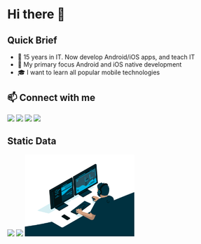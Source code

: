 # Hi there 🙂

Quick Brief
---
- 🌱 15 years in IT. Now develop Android/iOS apps, and teach IT
- 🎯 My primary focus Android and iOS native development
- 🎓 I want to learn all popular mobile technologies

📫 Connect with me
---
[<img width="22px" src="https://cdn.jsdelivr.net/npm/simple-icons@v3/icons/telegram.svg">](https://t.me/itlavs)
[<img width="22px" src="https://cdn.jsdelivr.net/npm/simple-icons@v3/icons/facebook.svg">](https://facebook.com/itlavs)
[<img width="22px" src="https://cdn.jsdelivr.net/npm/simple-icons@v3/icons/instagram.svg">](https://www.instagram.com/itlavs/)
![](https://visitor-badge.glitch.me/badge?page_id=itlavs)

Static Data
---
[<img src="https://github-readme-stats.vercel.app/api/top-langs/?username=itlavs&langs_count=8&layout=compact" width="250"/>](https://github-readme-stats.vercel.app/api/top-langs/?username=itlavs&langs_count=8&layout=compact)
[<img src="https://github-readme-stats.vercel.app/api?username=itlavs" width="250"/>](https://github-readme-stats.vercel.app/api?username=itlavs)
[<img src="https://github.com/itlavs/itlavs/blob/main/code.gif?raw=true" width="250"/>](https://github.com/itlavs/itlavs/blob/main/code.gif?raw=true)
